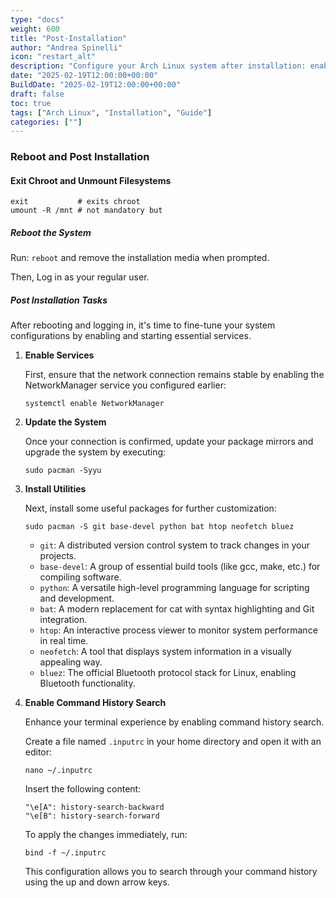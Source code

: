 ```yaml
---
type: "docs"
weight: 600
title: "Post-Installation"
author: "Andrea Spinelli"
icon: "restart_alt"
description: "Configure your Arch Linux system after installation: enable services, update mirrors, upgrade packages, and install essential tools."
date: "2025-02-19T12:00:00+00:00"
BuildDate: "2025-02-19T12:00:00+00:00"
draft: false
toc: true
tags: ["Arch Linux", "Installation", "Guide"]
categories: [""]
---
```


### Reboot and Post Installation

 #### Exit Chroot and Unmount Filesystems
   ```shell
   exit           # exits chroot
   umount -R /mnt # not mandatory but 
   ```

##### Reboot the System
   
   Run: `reboot` and remove the installation media when prompted.
   
   Then, Log in as your regular user.

##### Post Installation Tasks

   After rebooting and logging in, it's time to fine-tune your system configurations by enabling and starting essential services.

1. **Enable Services**

   First, ensure that the network connection remains stable by enabling the NetworkManager service you configured earlier:

   ```shell
   systemctl enable NetworkManager
   ```

2. **Update the System**

   Once your connection is confirmed, update your package mirrors and upgrade the system by executing:

   ```shell
   sudo pacman -Syyu
   ```

3. **Install Utilities**

   Next, install some useful packages for further customization:

   ```shell
   sudo pacman -S git base-devel python bat htop neofetch bluez
   ```

   - `git`: A distributed version control system to track changes in your projects.  
   - `base-devel`: A group of essential build tools (like gcc, make, etc.) for compiling software.  
   - `python`: A versatile high-level programming language for scripting and development.  
   - `bat`: A modern replacement for cat with syntax highlighting and Git integration.  
   - `htop`: An interactive process viewer to monitor system performance in real time.  
   - `neofetch`: A tool that displays system information in a visually appealing way.  
   - `bluez`: The official Bluetooth protocol stack for Linux, enabling Bluetooth functionality.

4. **Enable Command History Search**

   Enhance your terminal experience by enabling command history search.
   
   Create a file named `.inputrc` in your home directory and open it with an editor:

   ```shell
   nano ~/.inputrc
   ```

   Insert the following content:

   ```shell
   "\e[A": history-search-backward
   "\e[B": history-search-forward
   ```

   To apply the changes immediately, run:

   ```shell
   bind -f ~/.inputrc
   ```

   This configuration allows you to search through your command history using the up and down arrow keys.
